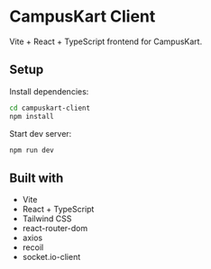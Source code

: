 # CampusKart Client

Vite + React + TypeScript frontend for CampusKart.

## Setup

Install dependencies:

```bash
cd campuskart-client
npm install
```

Start dev server:

```bash
npm run dev
```

## Built with
- Vite
- React + TypeScript
- Tailwind CSS
- react-router-dom
- axios
- recoil
- socket.io-client
